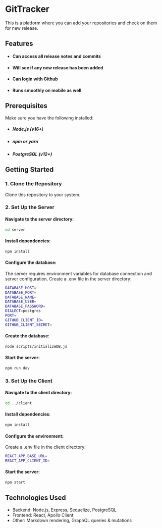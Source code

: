 # GitTracker

This is a platform where you can add your repositories and check on them for new release.

## Features

- #### Can access all release notes and commits
- #### Will see if any new release has been added
- #### Can login with Github
- #### Runs smoothly on mobile as well

## Prerequisites

Make sure you have the following installed:

- ##### Node.js (v16+)
- ##### npm or yarn
- ##### PostgreSQL (v12+)

## Getting Started

### 1. Clone the Repository

Clone this repository to your system.

### 2. Set Up the Server

#### Navigate to the server directory:

```sh
cd server
```

#### Install dependencies:

```sh
npm install
```

#### Configure the database:

The server requires environment variables for database connection and server configuration. Create a .env file in the server directory:

```sh
DATABASE_HOST=
DATABASE_PORT=
DATABASE_NAME=
DATABASE_USER=
DATABASE_PASSWORD=
DIALECT=postgres
PORT=
GITHUB_CLIENT_ID=
GITHUB_CLIENT_SECRET=
```

#### Create the database:

```sh
node scripts/initializeDB.js
```

#### Start the server:

```sh
npm run dev
```

### 3. Set Up the Client

#### Navigate to the client directory:

```sh
cd ../client
```

#### Install dependencies:

```sh
npm install
```

#### Configure the environment:

Create a .env file in the client directory:

```sh
REACT_APP_BASE_URL=
REACT_APP_CLIENT_ID=
```

#### Start the server:

```sh
npm start
```

## Technologies Used

- Backend: Node.js, Express, Sequelize, PostgreSQL
- Frontend: React, Apollo Client
- Other: Markdown rendering, GraphQL queries & mutations
